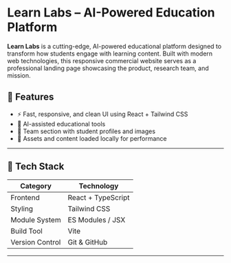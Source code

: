 # Learn Labs – AI-Powered Education Platform

**Learn Labs** is a cutting-edge, AI-powered educational platform designed to transform how students engage with learning content. Built with modern web technologies, this responsive commercial website serves as a professional landing page showcasing the product, research team, and mission.

## 📌 Features

- ⚡ Fast, responsive, and clean UI using React + Tailwind CSS
- 🧠 AI-assisted educational tools
- 👥 Team section with student profiles and images
- 📁 Assets and content loaded locally for performance

---

## 🧩 Tech Stack

| Category       | Technology            |
|----------------|------------------------|
| Frontend       | React + TypeScript     |
| Styling        | Tailwind CSS           |
| Module System  | ES Modules / JSX       |
| Build Tool     | Vite                   |
| Version Control| Git & GitHub           |

---


